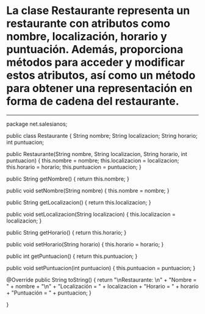 # La clase Restaurante representa un restaurante con atributos como nombre, localización, horario y puntuación. Además, proporciona métodos para acceder y modificar estos atributos, así como un método para obtener una representación en forma de cadena del restaurante.
****************************************************************************************************************************************
package net.salesianos;

public class Restaurante {
  String nombre;
  String localizacion;
  String horario;
  int puntuacion;

  public Restaurante(String nombre, String localizacion, String horario, int puntuacion) {
    this.nombre = nombre;
    this.localizacion = localizacion;
    this.horario = horario;
    this.puntuacion = puntuacion;
  }

  public String getNombre() {
    return this.nombre;
  }

  public void setNombre(String nombre) {
    this.nombre = nombre;
  }

  public String getLocalizacion() {
    return this.localizacion;
  }

  public void setLocalizacion(String localizacion) {
    this.localizacion = localizacion;
  }

  public String getHorario() {
    return this.horario;
  }

  public void setHorario(String horario) {
    this.horario = horario;
  }

  public int getPuntuacion() {
    return this.puntuacion;
  }

  public void setPuntuacion(int puntuacion) {
    this.puntuacion = puntuacion;
  }

  @Override
  public String toString() {
    return "\nRestaurante: \n" +
        "Nombre = " + nombre + "\n" +
        "Localización = " + localizacion +
        "Horario = " + horario +
        "Puntuación = " + puntuacion;
  }

}